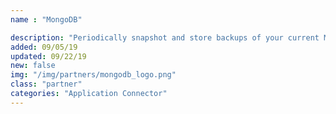 ```yaml
---
name : "MongoDB"

description: "Periodically snapshot and store backups of your current MongoDB instance"
added: 09/05/19
updated: 09/22/19
new: false
img: "/img/partners/mongodb_logo.png"
class: "partner"
categories: "Application Connector"
---
```

